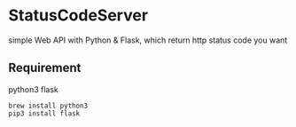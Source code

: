 # StatusCodeServer

simple Web API with Python &amp; Flask, which return http status code you want

## Requirement

python3 flask

```shell
brew install python3
pip3 install flask
```

